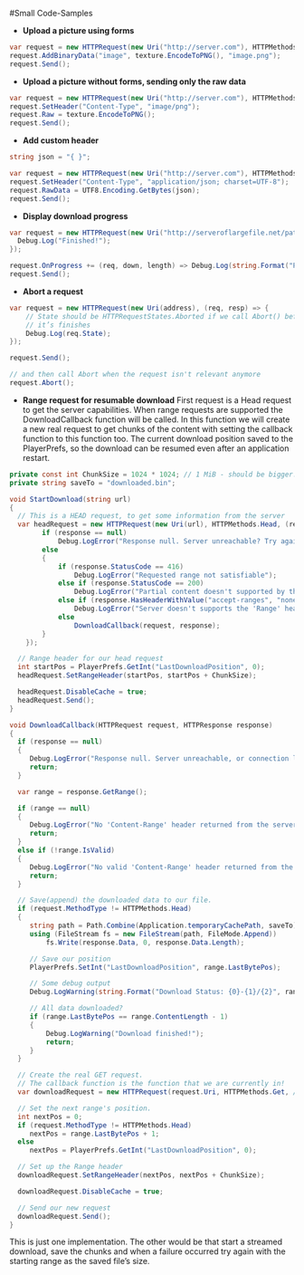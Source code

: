 #Small Code-Samples

- **Upload a picture using forms**

```csharp
var request = new HTTPRequest(new Uri("http://server.com"), HTTPMethods.Post, onFinished);
request.AddBinaryData("image", texture.EncodeToPNG(), "image.png");
request.Send();
```

- **Upload a picture without forms, sending only the raw data**

```csharp
var request = new HTTPRequest(new Uri("http://server.com"), HTTPMethods.Post, onFinished);
request.SetHeader("Content-Type", "image/png");
request.Raw = texture.EncodeToPNG();
request.Send();
```

- **Add custom header**

```csharp
string json = "{ }";

var request = new HTTPRequest(new Uri("http://server.com"), HTTPMethods.Post, onFinished);
request.SetHeader("Content-Type", "application/json; charset=UTF-8");
request.RawData = UTF8.Encoding.GetBytes(json);
request.Send();
```

- **Display download progress**

```csharp
var request = new HTTPRequest(new Uri("http://serveroflargefile.net/path"), (req, resp) => {
  Debug.Log("Finished!");
});

request.OnProgress += (req, down, length) => Debug.Log(string.Format("Progress: {0:P2}", down / (float)length));
request.Send();
```

- **Abort a request**

```csharp
var request = new HTTPRequest(new Uri(address), (req, resp) => {
	// State should be HTTPRequestStates.Aborted if we call Abort() before
	// it’s finishes
	Debug.Log(req.State);
});

request.Send();

// and then call Abort when the request isn't relevant anymore
request.Abort();
```

- **Range request for resumable download**
First request is a Head request to get the server capabilities. When range requests are supported the DownloadCallback function will be called. In this function we will create a new real request to get chunks of the content with setting the callback function to this function too. The current download position saved to the PlayerPrefs, so the download can be resumed even after an application restart.

```csharp
private const int ChunkSize = 1024 * 1024; // 1 MiB - should be bigger!
private string saveTo = "downloaded.bin";

void StartDownload(string url)
{
  // This is a HEAD request, to get some information from the server
  var headRequest = new HTTPRequest(new Uri(url), HTTPMethods.Head, (request, response) => {
		if (response == null)
			Debug.LogError("Response null. Server unreachable? Try again later.");
		else
		{
			if (response.StatusCode == 416)
				Debug.LogError("Requested range not satisfiable");
			else if (response.StatusCode == 200)
				Debug.LogError("Partial content doesn't supported by the server, content can be downloaded as a whole.");
			else if (response.HasHeaderWithValue("accept-ranges", "none"))
				Debug.LogError("Server doesn't supports the 'Range' header! The file can't be downloaded in parts.");
			else
				DownloadCallback(request, response);
		}
	});

  // Range header for our head request
  int startPos = PlayerPrefs.GetInt("LastDownloadPosition", 0);
  headRequest.SetRangeHeader(startPos, startPos + ChunkSize);

  headRequest.DisableCache = true;
  headRequest.Send();
}

void DownloadCallback(HTTPRequest request, HTTPResponse response)
{
  if (response == null)
  {
 	 Debug.LogError("Response null. Server unreachable, or connection lost? Try again later.");
 	 return;
  }

  var range = response.GetRange();

  if (range == null)
  {
 	 Debug.LogError("No 'Content-Range' header returned from the server!");
 	 return;
  }
  else if (!range.IsValid)
  {
 	 Debug.LogError("No valid 'Content-Range' header returned from the server!");
 	 return;
  }

  // Save(append) the downloaded data to our file.
  if (request.MethodType != HTTPMethods.Head)
  {
 	 string path = Path.Combine(Application.temporaryCachePath, saveTo);
	 using (FileStream fs = new FileStream(path, FileMode.Append))
 		 fs.Write(response.Data, 0, response.Data.Length);

 	 // Save our position
 	 PlayerPrefs.SetInt("LastDownloadPosition", range.LastBytePos);

 	 // Some debug output
 	 Debug.LogWarning(string.Format("Download Status: {0}-{1}/{2}", range.FirstBytePos, range.LastBytePos, range.ContentLength));

 	 // All data downloaded?
 	 if (range.LastBytePos == range.ContentLength - 1)
 	 {
 		 Debug.LogWarning("Download finished!");
 		 return;
 	 }
  }

  // Create the real GET request.
  // The callback function is the function that we are currently in!
  var downloadRequest = new HTTPRequest(request.Uri, HTTPMethods.Get, /*isKeepAlive:*/ true, DownloadCallback);

  // Set the next range's position.
  int nextPos = 0;
  if (request.MethodType != HTTPMethods.Head)
 	 nextPos = range.LastBytePos + 1;
  else
 	 nextPos = PlayerPrefs.GetInt("LastDownloadPosition", 0);

  // Set up the Range header
  downloadRequest.SetRangeHeader(nextPos, nextPos + ChunkSize);

  downloadRequest.DisableCache = true;

  // Send our new request
  downloadRequest.Send();
}
```

This is just one implementation. The other would be that start a streamed download, save the chunks and when a failure occurred try again with the starting range as the saved file’s size.
